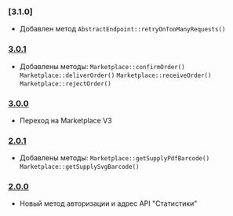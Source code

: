 ### [3.1.0]
* Добавлен метод `AbstractEndpoint::retryOnTooManyRequests()`

### [3.0.1]
* Добавлены методы:
`Marketplace::confirmOrder()` `Marketplace::deliverOrder()` `Marketplace::receiveOrder()`  `Marketplace::rejectOrder()`

### [3.0.0]
* Переход на Marketplace V3

### [2.0.1]
* Добавлены методы: `Marketplace::getSupplyPdfBarcode()` `Marketplace::getSupplySvgBarcode()`

### [2.0.0]
* Новый метод авторизации и адрес API "Статистики"

[3.0.1]: https://github.com/Dakword/WBSeller/compare/3.0.0...3.0.1
[3.0.0]: https://github.com/Dakword/WBSeller/compare/2.0.1...3.0.0
[2.0.1]: https://github.com/Dakword/WBSeller/compare/2.0.0...2.0.1
[2.0.0]: https://github.com/Dakword/WBSeller/compare/1.1.0...2.0.0
